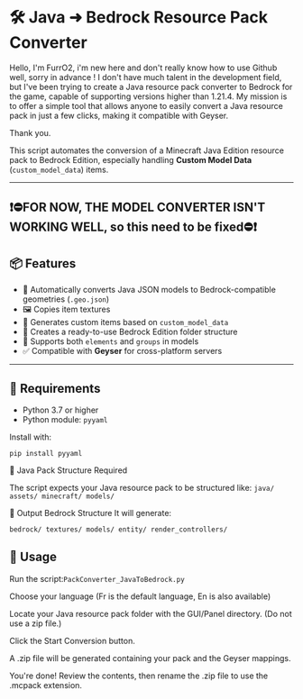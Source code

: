 # 🛠️ Java ➜ Bedrock Resource Pack Converter

Hello, I'm FurrO2, i'm new here and don't really know how to use Github well, sorry in advance !  I don't have much talent in the development field, but I've been trying to create a Java resource pack converter to Bedrock for the game, capable of supporting versions higher than 1.21.4. My mission is to offer a simple tool that allows anyone to easily convert a Java resource pack in just a few clicks, making it compatible with Geyser.

Thank you.


This script automates the conversion of a Minecraft Java Edition resource pack to Bedrock Edition, especially handling **Custom Model Data** (`custom_model_data`) items.

---


## ❗⛔FOR NOW, THE MODEL CONVERTER ISN'T WORKING WELL, so this need to be fixed⛔❗


## 📦 Features

- 🔁 Automatically converts Java JSON models to Bedrock-compatible geometries (`.geo.json`)
- 🖼️ Copies item textures
- 🧱 Generates custom items based on `custom_model_data`
- 📁 Creates a ready-to-use Bedrock Edition folder structure
- 🧩 Supports both `elements` and `groups` in models
- ✅ Compatible with **Geyser** for cross-platform servers

---

## 🚀 Requirements

- Python 3.7 or higher  
- Python module: `pyyaml`

Install with:

`
pip install pyyaml
`

📁 Java Pack Structure Required
 
The script expects your Java resource pack to be structured like:
`
java/
assets/
minecraft/
models/
`

📁 Output Bedrock Structure
It will generate:

`
bedrock/
textures/
models/
entity/
render_controllers/
`

## 🧪 Usage

Run the script:`
PackConverter_JavaToBedrock.py
`

Choose your language (Fr is the default language, En is also available)

Locate your Java resource pack folder with the GUI/Panel directory. (Do not use a zip file.)

Click the Start Conversion button.

A .zip file will be generated containing your pack and the Geyser mappings.

You're done! Review the contents, then rename the .zip file to use the .mcpack extension.
